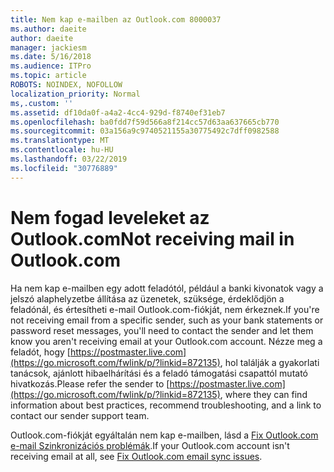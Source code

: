 ```yaml
---
title: Nem kap e-mailben az Outlook.com 8000037
ms.author: daeite
author: daeite
manager: jackiesm
ms.date: 5/16/2018
ms.audience: ITPro
ms.topic: article
ROBOTS: NOINDEX, NOFOLLOW
localization_priority: Normal
ms,.custom: ''
ms.assetid: df10da0f-a4a2-4cc4-929d-f8740ef31eb7
ms.openlocfilehash: ba0fdd7f59d566a8f214cc57d63aa637665cb770
ms.sourcegitcommit: 03a156a9c9740521155a30775492c7dff0982588
ms.translationtype: MT
ms.contentlocale: hu-HU
ms.lasthandoff: 03/22/2019
ms.locfileid: "30776889"
---
```

# <a name="not-receiving-mail-in-outlookcom"></a><span data-ttu-id="35479-102">Nem fogad leveleket az Outlook.com</span><span class="sxs-lookup"><span data-stu-id="35479-102">Not receiving mail in Outlook.com</span></span>

<span data-ttu-id="35479-103">Ha nem kap e-mailben egy adott feladótól, például a banki kivonatok vagy a jelszó alaphelyzetbe állítása az üzenetek, szüksége, érdeklődjön a feladónál, és értesítheti e-mail Outlook.com-fiókját, nem érkeznek.</span><span class="sxs-lookup"><span data-stu-id="35479-103">If you're not receiving email from a specific sender, such as your bank statements or password reset messages, you'll need to contact the sender and let them know you aren't receiving email at your Outlook.com account.</span></span> <span data-ttu-id="35479-104">Nézze meg a feladót, hogy [https://postmaster.live.com](https://go.microsoft.com/fwlink/p/?linkid=872135), hol találják a gyakorlati tanácsok, ajánlott hibaelhárítási és a feladó támogatási csapattól mutató hivatkozás.</span><span class="sxs-lookup"><span data-stu-id="35479-104">Please refer the sender to [https://postmaster.live.com](https://go.microsoft.com/fwlink/p/?linkid=872135), where they can find information about best practices, recommend troubleshooting, and a link to contact our sender support team.</span></span>
  
<span data-ttu-id="35479-105">Outlook.com-fiókját egyáltalán nem kap e-mailben, lásd a [Fix Outlook.com e-mail Szinkronizációs problémák](https://go.microsoft.com/fwlink/p/?linkid=874363).</span><span class="sxs-lookup"><span data-stu-id="35479-105">If your Outlook.com account isn't receiving email at all, see [Fix Outlook.com email sync issues](https://go.microsoft.com/fwlink/p/?linkid=874363).</span></span>
  

